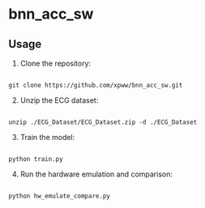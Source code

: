 # bnn_acc_sw

## Usage

1. Clone the repository:
```

git clone https://github.com/xpww/bnn_acc_sw.git
```

2. Unzip the ECG dataset:
```

unzip ./ECG_Dataset/ECG_Dataset.zip -d ./ECG_Dataset

```

3. Train the model:
```

python train.py

```

4. Run the hardware emulation and comparison:
```

python hw_emulate_compare.py

```


